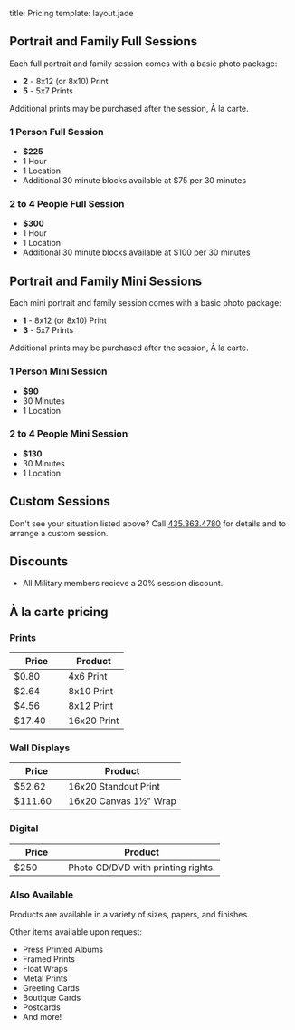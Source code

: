title: Pricing
template: layout.jade

## Portrait and Family Full Sessions

Each full portrait and family session comes with a basic photo package:

  * **2** - 8x12 (or 8x10) Print
  * **5** - 5x7 Prints

Additional prints may be purchased after the session, À la carte.

### 1 Person Full Session

  * **$225**
  * 1 Hour
  * 1 Location
  * Additional 30 minute blocks available at $75 per 30 minutes

### 2 to 4 People Full Session

  * **$300**
  * 1 Hour
  * 1 Location
  * Additional 30 minute blocks available at $100 per 30 minutes

## Portrait and Family Mini Sessions

Each mini portrait and family session comes with a basic photo package:

  * **1** - 8x12 (or 8x10) Print
  * **3** - 5x7 Prints

Additional prints may be purchased after the session, À la carte.

### 1 Person Mini Session

  * **$90**
  * 30 Minutes
  * 1 Location

### 2 to 4 People Mini Session

  * **$130**
  * 30 Minutes
  * 1 Location

## Custom Sessions

Don't see your situation listed above? Call [435.363.4780][tel] for details and to arrange a custom session.

## Discounts

  * All Military members recieve a 20% session discount.

## À la carte pricing

### Prints

<table>
	<thead>
		<tr>
			<th style="width: 5em;">Price</th>
			<th>Product</th>
		</tr>
	</thead>
	<tbody>
		<tr>
			<td>$0.80</td>
			<td>4x6 Print</td>
		</tr>
		<tr>
			<td>$2.64</td>
			<td>8x10 Print</td>
		</tr>
		<tr>
			<td>$4.56</td>
			<td>8x12 Print</td>
		</tr>
		<tr>
			<td>$17.40</td>
			<td>16x20 Print</td>
		</tr>
	</tbody>
</table>

### Wall Displays

<table>
	<thead>
		<tr>
			<th style="width: 5em;">Price</th>
			<th>Product</th>
		</tr>
	</thead>
	<tbody>
		<tr>
			<td>$52.62</td>
			<td>16x20 Standout Print</td>
		</tr>
		<tr>
			<td>$111.60</td>
			<td>16x20 Canvas 1&frac12;"  Wrap</td>
		</tr>
	</tbody>
</table>

### Digital

<table>
	<thead>
		<tr>
			<th style="width: 5em;">Price</th>
			<th>Product</th>
		</tr>
	</thead>
	<tbody>
		<tr>
			<td>$250</td>
			<td>Photo CD/DVD with printing rights.</td>
		</tr>
	</tbody>
</table>

### Also Available

Products are available in a variety of sizes, papers, and finishes.

Other items available upon request:

  * Press Printed Albums
  * Framed Prints
  * Float Wraps
  * Metal Prints
  * Greeting Cards
  * Boutique Cards
  * Postcards
  * And more!

[tel]: tel:+14353634780
